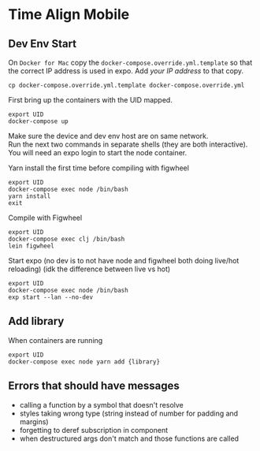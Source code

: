 # Time Align Mobile

## Dev Env Start
On `Docker for Mac` copy the `docker-compose.override.yml.template` so that the correct IP address is used in expo.
Add *your IP address* to that copy.
```
cp docker-compose.override.yml.template docker-compose.override.yml
```

First bring up the containers with the UID mapped.  
```
export UID
docker-compose up
```

Make sure the device and dev env host are on same network.  
Run the next two commands in separate shells (they are both interactive).  
You will need an expo login to start the node container.  

Yarn install the first time before compiling with figwheel
```
export UID
docker-compose exec node /bin/bash
yarn install
exit
```

Compile with Figwheel
```
export UID
docker-compose exec clj /bin/bash
lein figwheel
```

Start expo (no dev is to not have node and figwheel both doing live/hot reloading) (idk the difference between live vs hot)
```
export UID
docker-compose exec node /bin/bash
exp start --lan --no-dev
```

## Add library
When containers are running
```
export UID
docker-compose exec node yarn add {library} 
```
## Errors that should have messages
- calling a function by a symbol that doesn't resolve
- styles taking wrong type (string instead of number for padding and margins)
- forgetting to deref subscription in component
- when destructured args don't match and those functions are called

